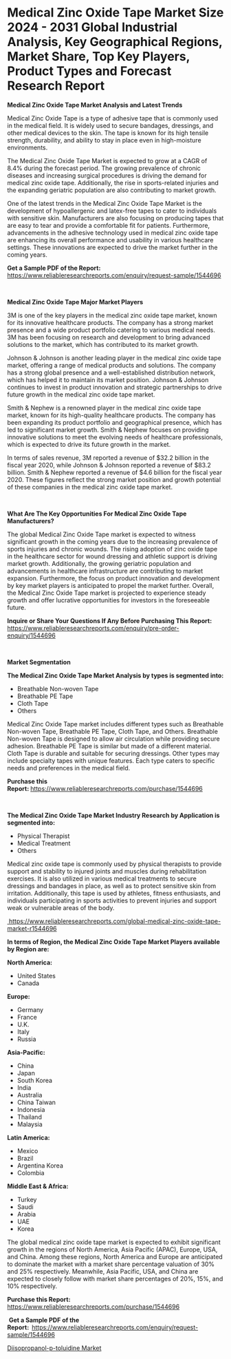 <p><h1>Medical Zinc Oxide Tape Market Size 2024 - 2031 Global Industrial Analysis, Key Geographical Regions, Market Share, Top Key Players, Product Types and Forecast Research Report</h1></p><p><strong>Medical Zinc Oxide Tape Market Analysis and Latest Trends</strong></p>
<p><p>Medical Zinc Oxide Tape is a type of adhesive tape that is commonly used in the medical field. It is widely used to secure bandages, dressings, and other medical devices to the skin. The tape is known for its high tensile strength, durability, and ability to stay in place even in high-moisture environments.</p><p>The Medical Zinc Oxide Tape Market is expected to grow at a CAGR of 8.4% during the forecast period. The growing prevalence of chronic diseases and increasing surgical procedures is driving the demand for medical zinc oxide tape. Additionally, the rise in sports-related injuries and the expanding geriatric population are also contributing to market growth.</p><p>One of the latest trends in the Medical Zinc Oxide Tape Market is the development of hypoallergenic and latex-free tapes to cater to individuals with sensitive skin. Manufacturers are also focusing on producing tapes that are easy to tear and provide a comfortable fit for patients. Furthermore, advancements in the adhesive technology used in medical zinc oxide tape are enhancing its overall performance and usability in various healthcare settings. These innovations are expected to drive the market further in the coming years.</p></p>
<p><strong>Get a Sample PDF of the Report:&nbsp;</strong> <a href="https://www.reliableresearchreports.com/enquiry/request-sample/1544696">https://www.reliableresearchreports.com/enquiry/request-sample/1544696</a></p>
<p>&nbsp;</p>
<p><strong>Medical Zinc Oxide Tape Major Market Players</strong></p>
<p><p>3M is one of the key players in the medical zinc oxide tape market, known for its innovative healthcare products. The company has a strong market presence and a wide product portfolio catering to various medical needs. 3M has been focusing on research and development to bring advanced solutions to the market, which has contributed to its market growth.</p><p>Johnson & Johnson is another leading player in the medical zinc oxide tape market, offering a range of medical products and solutions. The company has a strong global presence and a well-established distribution network, which has helped it to maintain its market position. Johnson & Johnson continues to invest in product innovation and strategic partnerships to drive future growth in the medical zinc oxide tape market.</p><p>Smith & Nephew is a renowned player in the medical zinc oxide tape market, known for its high-quality healthcare products. The company has been expanding its product portfolio and geographical presence, which has led to significant market growth. Smith & Nephew focuses on providing innovative solutions to meet the evolving needs of healthcare professionals, which is expected to drive its future growth in the market.</p><p>In terms of sales revenue, 3M reported a revenue of $32.2 billion in the fiscal year 2020, while Johnson & Johnson reported a revenue of $83.2 billion. Smith & Nephew reported a revenue of $4.6 billion for the fiscal year 2020. These figures reflect the strong market position and growth potential of these companies in the medical zinc oxide tape market.</p></p>
<p>&nbsp;</p>
<p><strong>What Are The Key Opportunities For Medical Zinc Oxide Tape Manufacturers?</strong></p>
<p><p>The global Medical Zinc Oxide Tape market is expected to witness significant growth in the coming years due to the increasing prevalence of sports injuries and chronic wounds. The rising adoption of zinc oxide tape in the healthcare sector for wound dressing and athletic support is driving market growth. Additionally, the growing geriatric population and advancements in healthcare infrastructure are contributing to market expansion. Furthermore, the focus on product innovation and development by key market players is anticipated to propel the market further. Overall, the Medical Zinc Oxide Tape market is projected to experience steady growth and offer lucrative opportunities for investors in the foreseeable future.</p></p>
<p><strong>Inquire or Share Your Questions If Any Before Purchasing This Report:</strong> <a href="https://www.reliableresearchreports.com/enquiry/pre-order-enquiry/1544696">https://www.reliableresearchreports.com/enquiry/pre-order-enquiry/1544696</a></p>
<p>&nbsp;</p>
<p><strong>Market Segmentation</strong></p>
<p><strong>The Medical Zinc Oxide Tape Market Analysis by types is segmented into:</strong></p>
<p><ul><li>Breathable Non-woven Tape</li><li>Breathable PE Tape</li><li>Cloth Tape</li><li>Others</li></ul></p>
<p><p>Medical Zinc Oxide Tape market includes different types such as Breathable Non-woven Tape, Breathable PE Tape, Cloth Tape, and Others. Breathable Non-woven Tape is designed to allow air circulation while providing secure adhesion. Breathable PE Tape is similar but made of a different material. Cloth Tape is durable and suitable for securing dressings. Other types may include specialty tapes with unique features. Each type caters to specific needs and preferences in the medical field.</p></p>
<p><strong>Purchase this Report:&nbsp;</strong><a href="https://www.reliableresearchreports.com/purchase/1544696">https://www.reliableresearchreports.com/purchase/1544696</a></p>
<p>&nbsp;</p>
<p><strong>The Medical Zinc Oxide Tape Market Industry Research by Application is segmented into:</strong></p>
<p><ul><li>Physical Therapist</li><li>Medical Treatment</li><li>Others</li></ul></p>
<p><p>Medical zinc oxide tape is commonly used by physical therapists to provide support and stability to injured joints and muscles during rehabilitation exercises. It is also utilized in various medical treatments to secure dressings and bandages in place, as well as to protect sensitive skin from irritation. Additionally, this tape is used by athletes, fitness enthusiasts, and individuals participating in sports activities to prevent injuries and support weak or vulnerable areas of the body.</p></p>
<p><a href="https://www.reliableresearchreports.com/global-medical-zinc-oxide-tape-market-r1544696">&nbsp;https://www.reliableresearchreports.com/global-medical-zinc-oxide-tape-market-r1544696</a></p>
<p><strong>In terms of Region, the Medical Zinc Oxide Tape Market Players available by Region are:</strong></p>
<p>
    <p> <strong> North America: </strong>
        <ul>
            <li>United States</li>
            <li>Canada</li>
        </ul>
        </p> 
    <p> <strong> Europe: </strong>
        <ul>
            <li>Germany</li>
            <li>France</li>
            <li>U.K.</li>
            <li>Italy</li>
            <li>Russia</li>
        </ul>
        </p> 
    <p> <strong> Asia-Pacific: </strong>
        <ul>
            <li>China</li>
            <li>Japan</li>
            <li>South Korea</li>
            <li>India</li>
            <li>Australia</li>
            <li>China Taiwan</li>
            <li>Indonesia</li>
            <li>Thailand</li>
            <li>Malaysia</li>
        </ul>
        </p> 
    <p> <strong> Latin America: </strong>
        <ul>
            <li>Mexico</li>
            <li>Brazil</li>
            <li>Argentina Korea</li>
            <li>Colombia</li>
        </ul>
        </p> 
    <p> <strong> Middle East & Africa: </strong>
        <ul>
            <li>Turkey</li>
            <li>Saudi</li>
            <li>Arabia</li>
            <li>UAE</li>
            <li>Korea</li>
        </ul>
    </p>
    </p>
<p><p>The global medical zinc oxide tape market is expected to exhibit significant growth in the regions of North America, Asia Pacific (APAC), Europe, USA, and China. Among these regions, North America and Europe are anticipated to dominate the market with a market share percentage valuation of 30% and 25% respectively. Meanwhile, Asia Pacific, USA, and China are expected to closely follow with market share percentages of 20%, 15%, and 10% respectively.</p></p>
<p><strong>Purchase this Report: </strong><a href="https://www.reliableresearchreports.com/purchase/1544696">https://www.reliableresearchreports.com/purchase/1544696</a></p>
<p>&nbsp;<strong>Get a Sample PDF of the Report:&nbsp;&nbsp;</strong><a href="https://www.reliableresearchreports.com/enquiry/request-sample/1544696">https://www.reliableresearchreports.com/enquiry/request-sample/1544696</a></p>
<p><strong></strong></p>
<p><p><a href="https://meowing-canidae-761.notion.site/Diisopropanol-p-toluidine-Market-Analysis-Its-CAGR-Market-Segmentation-and-Global-Industry-Overvie-cbbfdb8ec524474d8eeb5a1557688c50">Diisopropanol-p-toluidine Market</a></p></p>